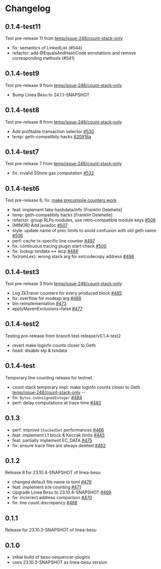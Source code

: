 # Changelog

## 0.1.4-test11
Test pre-release 11 from [temp/issue-248/count-stack-only](https://github.com/Consensys/besu-sequencer-plugins/tree/temp/issue-248/count-stack-only)
* fix: semantics of LinkedList (#544)
* refactor: add @EqualsAndHashCode annotations and remove corresponding methods (#541)

## 0.1.4-test9
Test pre-release 9 from [temp/issue-248/count-stack-only](https://github.com/Consensys/besu-sequencer-plugins/tree/temp/issue-248/count-stack-only)
* Bump Linea Besu to 24.1.1-SNAPSHOT

## 0.1.4-test8
Test pre-release 8 from [temp/issue-248/count-stack-only](https://github.com/Consensys/besu-sequencer-plugins/tree/temp/issue-248/count-stack-only)
* Add profitable transaction selector [#530](https://github.com/Consensys/besu-sequencer-plugins/pull/530)
* temp: geth-compatibily hacks [820918a](https://github.com/Consensys/besu-sequencer-plugins/commit/820918a39e8d394e73b8de85a46391ffe7d314b1)

## 0.1.4-test7
Test pre-release 7 from [temp/issue-248/count-stack-only](https://github.com/Consensys/besu-sequencer-plugins/tree/temp/issue-248/count-stack-only)
* fix: invalid SStore gas computation [#532](https://github.com/Consensys/besu-sequencer-plugins/pull/532)

## 0.1.4-test6
Test pre-release 6, fix: [make precompile counters work](https://github.com/Consensys/besu-sequencer-plugins/commit/10f03ead5207746f253703a328f13988ed9b9305)
* feat: implement fake hashdata/info [Franklin Delehelle]
* temp: geth-compatibily hacks [Franklin Delehelle]
* refactor: group RLPs modules, use retro-compatible module keys [#508](https://github.com/ConsenSys/besu-sequencer-plugins/pull/508)
* [MINOR] Add javadoc [#507](https://github.com/ConsenSys/besu-sequencer-plugins/pull/507)
* style: update name of prec limits to avoid confusion with old geth name [#506](https://github.com/ConsenSys/besu-sequencer-plugins/pull/506)
* perf: cache tx-specific line counter [#497](https://github.com/ConsenSys/besu-sequencer-plugins/pull/497)
* fix: continuous tracing plugin start check [#500](https://github.com/ConsenSys/besu-sequencer-plugins/pull/500)
* fix: lookup txndata <-> wcp [#488](https://github.com/ConsenSys/besu-sequencer-plugins/pull/488)
* fix(romLex): wrong stack arg for extcodecopy address [#498](https://github.com/ConsenSys/besu-sequencer-plugins/pull/498)

## 0.1.4-test3
Test pre-release 3 from [temp/issue-248/count-stack-only](https://github.com/Consensys/besu-sequencer-plugins/tree/temp/issue-248/count-stack-only)
* Log ZkTracer counters for every produced block [#485](https://github.com/ConsenSys/besu-sequencer-plugins/pull/485)
* fix: overflow for modexp arg [#489](https://github.com/ConsenSys/besu-sequencer-plugins/pull/489)
* bin reimplementation [#473](https://github.com/ConsenSys/besu-sequencer-plugins/pull/473)
* applyMavenExclusions=false [#477](https://github.com/ConsenSys/besu-sequencer-plugins/pull/477)

## 0.1.4-test2
Testing pre-release from branch test-release/v0.1.4-test2

* revert make loginfo counts closer to Geth
* head: disable stp & txndata

## 0.1.4-test
Temporary line counting release for testnet.

* count stack temporary impl: make loginfo counts closer to Geth [temp/issue-248/count-stack-only](https://github.com/Consensys/besu-sequencer-plugins/tree/temp/issue-248/count-stack-only)
--
* fix: `Bytes.toUnsignedInteger` [#484](https://github.com/ConsenSys/besu-sequencer-plugins/pull/484) 
* perf: delay computations at trace time [#483](https://github.com/ConsenSys/besu-sequencer-plugins/pull/483)

## 0.1.3
- perf: improve `StackedSet` performances  [#466](https://github.com/ConsenSys/besu-sequencer-plugins/pull/466) 
- feat: implement L1 block & Keccak limits [#445](https://github.com/ConsenSys/besu-sequencer-plugins/pull/445)
- feat: partially implement EC_DATA [#475](https://github.com/ConsenSys/besu-sequencer-plugins/pull/475)
- fix: ensure trace files are always deleted [#462](https://github.com/ConsenSys/besu-sequencer-plugins/pull/462)


## 0.1.2
Release 8 for 23.10.4-SNAPSHOT of linea-besu
- changed default file name to toml [#476](https://github.com/ConsenSys/besu-sequencer-plugins/pull/476)
- feat: implement `BIN` counting [#471](https://github.com/ConsenSys/besu-sequencer-plugins/pull/471)
- Upgrade Linea Besu to 23.10.4-SNAPSHOT [#469](https://github.com/ConsenSys/besu-sequencer-plugins/pull/469)
- fix: incorrect address comparison [#470](https://github.com/ConsenSys/besu-sequencer-plugins/pull/470)
- fix: line count discrepancy [#468](https://github.com/ConsenSys/besu-sequencer-plugins/pull/468)

## 0.1.1
Release for 23.10.3-SNAPSHOT of linea-besu

## 0.1.0
- Initial build of besu-sequencer-plugins
- uses 23.10.3-SNAPSHOT as linea-besu version
